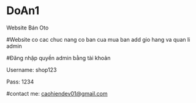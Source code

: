 # DoAn1
Website Bán Oto

#Website co cac chuc nang co ban cua mua ban add gio hang va quan li admin


#Đăng nhập quyền admin bằng tài khoản

Username: shop123

Pass: 1234

#contact me: caohiendev01@gmail.com
